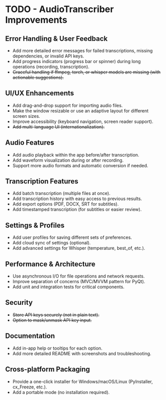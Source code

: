 # TODO - AudioTranscriber Improvements

## Error Handling & User Feedback
- Add more detailed error messages for failed transcriptions, missing dependencies, or invalid API keys.
- Add progress indicators (progress bar or spinner) during long operations (recording, transcription).
- ~~Graceful handling if ffmpeg, torch, or whisper models are missing (with actionable suggestions).~~

## UI/UX Enhancements
- Add drag-and-drop support for importing audio files.
- Make the window resizable or use an adaptive layout for different screen sizes.
- Improve accessibility (keyboard navigation, screen reader support).
- ~~Add multi-language UI (internationalization).~~

## Audio Features
- Add audio playback within the app before/after transcription.
- Add waveform visualization during or after recording.
- Support more audio formats and automatic conversion if needed.

## Transcription Features
- Add batch transcription (multiple files at once).
- Add transcription history with easy access to previous results.
- Add export options (PDF, DOCX, SRT for subtitles).
- Add timestamped transcription (for subtitles or easier review).

## Settings & Profiles
- Add user profiles for saving different sets of preferences.
- Add cloud sync of settings (optional).
- Add advanced settings for Whisper (temperature, best_of, etc.).

## Performance & Architecture
- Use asynchronous I/O for file operations and network requests.
- Improve separation of concerns (MVC/MVVM pattern for PyQt).
- Add unit and integration tests for critical components.

## Security
- ~~Store API keys securely (not in plain text).~~
- ~~Option to mask/unmask API key input.~~

## Documentation
- Add in-app help or tooltips for each option.
- Add more detailed README with screenshots and troubleshooting.

## Cross-platform Packaging
- Provide a one-click installer for Windows/macOS/Linux (PyInstaller, cx_Freeze, etc.).
- Add a portable mode (no installation required).
